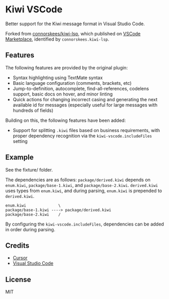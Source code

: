 # Kiwi VSCode

Better support for the Kiwi message format in Visual Studio Code.

Forked from [connorskees/kiwi-lsp](https://github.com/connorskees/kiwi-lsp), which published on [VSCode Marketplace](https://marketplace.visualstudio.com/items?itemName=connorskees.kiwi-lsp), identified by `connorskees.kiwi-lsp`.

## Features

The following features are provided by the original plugin:

- Syntax highlighting using TextMate syntax
- Basic language configuration (comments, brackets, etc)
- Jump-to-definition, autocomplete, find-all-references, codelens support, basic docs on hover, and minor linting
- Quick actions for changing incorrect casing and generating the next available id for messages (especially useful for large messages with hundreds of fields)

Building on this, the following features have been added:

- Support for splitting `.kiwi` files based on business requirements, with proper dependency recognition via the `kiwi-vscode.includeFiles` setting

## Example

See the fixture/ folder.

The dependencies are as follows: `package/derived.kiwi` depends on `enum.kiwi`, `package/base-1.kiwi`, and `package/base-2.kiwi`. `derived.kiwi` uses types from `enum.kiwi`, and during parsing, `enum.kiwi` is prepended to `derived.kiwi`.

```
enum.kiwi              \
package/base-1.kiwi ----> package/derived.kiwi
package/base-2.kiwi    /
```

By configuring the `kiwi-vscode.includeFiles`, dependencies can be added in order during parsing.

## Credits

- [Cursor](https://www.cursor.com/)
- [Visual Studio Code](https://code.visualstudio.com/)

## License

MIT

